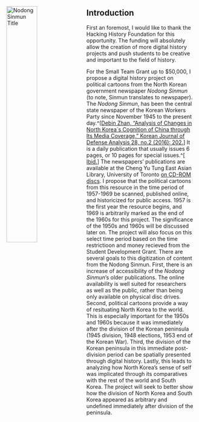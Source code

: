 <img src="https://i.imgur.com/uNaKlFL.png"
     alt="Nodong Sinmun Title"
     style="float: left; margin: 10px; width: 40%;" />

<h2> Introduction </h2>
First an foremost, I would like to thank the Hacking History Foundation for this opportunity. The funding will absolutely allow the creation of more digital history projects and push students to be creative and important to the field of history.

For the Small Team Grant up to $50,000, I propose a digital history project on political cartoons from the North Korean government newspaper *Nodong Sinmun* (to note, Sinmun translates to newspaper). The *Nodong Sinmun*, has been the central state newspaper of the Korean Workers Party since November 1945 to the present day.^[[Debin Zhan, “Analysis of Changes in North Korea`s Cognition of China through Its Media Coverage,” Korean Journal of Defense Analysis 28, no.2 (2016): 202.](http://kiss.kstudy.com.myaccess.library.utoronto.ca/thesis/thesis-view.asp?key=3436370)] It is a  daily publication that usually issues 6 pages, or 10 pages for special issues.^[[ Ibid.](http://kiss.kstudy.com.myaccess.library.utoronto.ca/thesis/thesis-view.asp?key=3436370)] The newspapers’ publications are available at the Cheng Yu Tung East Asian Library, University of Toronto <a href=https://search.library.utoronto.ca/details?8534947>on CD-ROM discs</a>. I propose that the political cartoons from this resource in the time period of 1957-1969 be scanned, published online, and historicized for public access. 1957 is the first year the resource begins, and 1969 is arbitrarily marked as the end of the 1960s for this project. The significance of the 1950s and 1960s will be discussed later on. The project will also focus on this select time period based on the time restrictioon and money recieved from the Student Development Grant. There are several goals to this digitization of content from the Nodong Sinmun. First, there is an increase of accessibility of the *Nodong Sinmun*’s older publications. The online availability is well suited for researchers as well as the public, rather than being only available on physical disc drives. Second, political cartoons provide a way of resituating North Korea to the world. This is especially important for the 1950s and 1960s because it was immediately after the division of the Korean peninsula (1945 division, 1948 elections, 1953 end of the Korean War). Third, the division of the Korean peninsula in this immediate post-division period can be spatially presented through digital history. Lastly, this leads to analyzing how North Korea’s sense of self was implicated through its comparatives with the rest of the world and South Korea. The project will seek to better show how the division of North Korea and South Korea appeared as arbitrary and undefined immediately after division of the peninsula.

